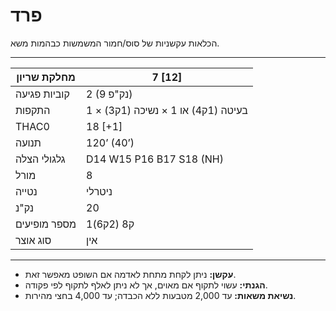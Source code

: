 # פרד

הכלאות עקשניות של סוס/חמור המשמשות כבהמות משא.

------

| מחלקת שריון     | 7 [12]                           |
| ---------------- | -------------------------------- |
| קוביות פגיעה     | 2 (9 נק"פ)                       |
| התקפות          | 1 × בעיטה (1ק4) או 1 × נשיכה (1ק3) |
| THAC0            | 18 [+1]                          |
| תנועה           | 120’ (40’)                       |
| גלגולי הצלה     | D14 W15 P16 B17 S18 (NH)         |
| מורל            | 8                                |
| נטייה           | ניטרלי                           |
| נק"נ            | 20                               |
| מספר מופיעים    | 1ק8 (2ק6)                        |
| סוג אוצר        | אין                              |

------

- **עקשן:** ניתן לקחת מתחת לאדמה אם השופט מאפשר זאת.
- **הגנתי:** עשוי לתקוף אם מאוים, אך לא ניתן לאלף לתקוף לפי פקודה.
- **נשיאת משאות:** עד 2,000 מטבעות ללא הכבדה; עד 4,000 בחצי מהירות.